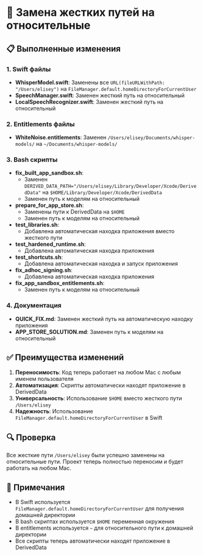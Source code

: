 # 🔧 Замена жестких путей на относительные

## 📋 Выполненные изменения

### 1. Swift файлы
- **WhisperModel.swift**: Заменены все `URL(fileURLWithPath: "/Users/elisey")` на `FileManager.default.homeDirectoryForCurrentUser`
- **SpeechManager.swift**: Заменен жесткий путь на относительный
- **LocalSpeechRecognizer.swift**: Заменен жесткий путь на относительный

### 2. Entitlements файлы
- **WhiteNoise.entitlements**: Заменен `/Users/elisey/Documents/whisper-models/` на `~/Documents/whisper-models/`

### 3. Bash скрипты
- **fix_built_app_sandbox.sh**: 
  - Заменен `DERIVED_DATA_PATH="/Users/elisey/Library/Developer/Xcode/DerivedData"` на `$HOME/Library/Developer/Xcode/DerivedData`
  - Заменен путь к моделям на относительный
- **prepare_for_app_store.sh**:
  - Заменены пути к DerivedData на `$HOME`
  - Заменен путь к моделям на относительный
- **test_libraries.sh**:
  - Добавлена автоматическая находка приложения вместо жесткого пути
- **test_hardened_runtime.sh**:
  - Добавлена автоматическая находка приложения
- **test_shortcuts.sh**:
  - Добавлена автоматическая находка и запуск приложения
- **fix_adhoc_signing.sh**:
  - Добавлена автоматическая находка приложения
- **fix_app_sandbox_entitlements.sh**:
  - Заменен путь к моделям на относительный

### 4. Документация
- **QUICK_FIX.md**: Заменен жесткий путь на автоматическую находку приложения
- **APP_STORE_SOLUTION.md**: Заменен путь к моделям на относительный

## ✅ Преимущества изменений

1. **Переносимость**: Код теперь работает на любом Mac с любым именем пользователя
2. **Автоматизация**: Скрипты автоматически находят приложение в DerivedData
3. **Универсальность**: Использование `$HOME` вместо жесткого пути `/Users/elisey`
4. **Надежность**: Использование `FileManager.default.homeDirectoryForCurrentUser` в Swift

## 🔍 Проверка

Все жесткие пути `/Users/elisey` были успешно заменены на относительные пути. Проект теперь полностью переносим и будет работать на любом Mac.

## 📝 Примечания

- В Swift используется `FileManager.default.homeDirectoryForCurrentUser` для получения домашней директории
- В bash скриптах используется `$HOME` переменная окружения
- В entitlements используется `~` для относительного пути к домашней директории
- Все скрипты теперь автоматически находят приложение в DerivedData 